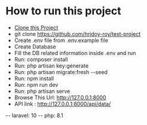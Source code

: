 # How to run this project

- [Clone this Project](https://github.com/hridoy-roy/test-project/)
- git clone https://github.com/hridoy-roy/test-project
- Create .env file from .env.example file
- Create Database
- Fill the DB related information inside .env and run
- Run: composer install
- Run: php artisan key:generate
- Run: php artisan migrate:fresh --seed 
- Run: npm install
- Run: npm run dev
- Run: php artisan serve
- Browse This Url: http://127.0.0.1:8000
- API link : http://127.0.0.1:8000/api/data/

-- laravel: 10
-- php: 8.1
